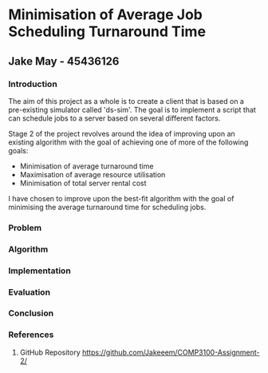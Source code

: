 # Minimisation of Average Job Scheduling Turnaround Time
## Jake May - 45436126

### Introduction
The aim of this project as a whole is to create a client that is based on a pre-existing simulator called 'ds-sim'. The goal is to implement a script that can schedule jobs to a server based on several different factors.

Stage 2 of the project revolves around the idea of improving upon an existing algorithm with the goal of achieving one of more of the following goals:
- Minimisation of average turnaround time
- Maximisation of average resource utilisation
- Minimisation of total server rental cost

I have chosen to improve upon the best-fit algorithm with the goal of minimising the average turnaround time for scheduling jobs.

### Problem


### Algorithm


### Implementation


### Evaluation


### Conclusion


### References
1. GitHub Repository
https://github.com/Jakeeem/COMP3100-Assignment-2/
